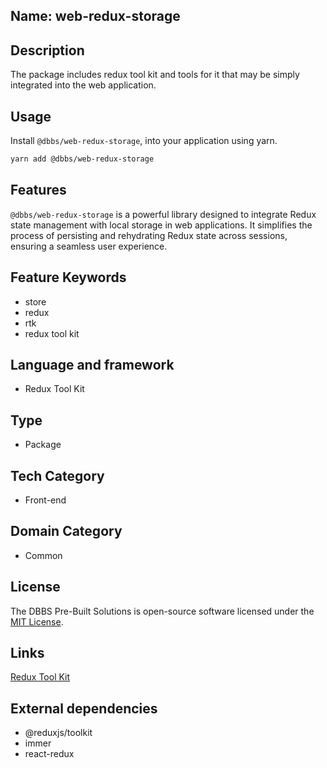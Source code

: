 ## Name: web-redux-storage

## Description

The package includes redux tool kit and tools for it  that may be simply integrated into the web application.

## Usage

Install `@dbbs/web-redux-storage`,  into your application using yarn.

```bash
yarn add @dbbs/web-redux-storage
```

## Features

`@dbbs/web-redux-storage` is a powerful library designed to integrate Redux state management with local storage in web applications. It simplifies the process of persisting and rehydrating Redux state across sessions, ensuring a seamless user experience.

## Feature Keywords

- store
- redux
- rtk
- redux tool kit

## Language and framework

- Redux Tool Kit

## Type

- Package

## Tech Category

- Front-end

## Domain Category

- Common

## License

The DBBS Pre-Built Solutions is open-source software licensed under the [MIT License](LICENSE).

## Links

[Redux Tool Kit](https://redux-toolkit.js.org/introduction/getting-started)


## External dependencies

 - @reduxjs/toolkit
 - immer
 - react-redux
